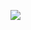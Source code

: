 ![](http://www.plantuml.com/plantuml/proxy?cache=no&src=https://raw.githubusercontent.com/oleksandrblazhko/ai-215-smolkin/laboratory-work-7/2-SoftwareDesign/2.7-PlantUML/UML-UseCase.puml)
